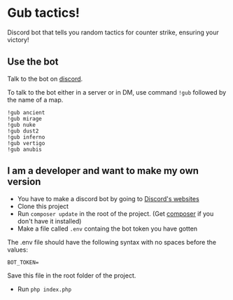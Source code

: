 # Gub tactics!

Discord bot that tells you random tactics for counter strike, ensuring your victory!

## Use the bot

Talk to the bot on [discord](https://discordapp.com/users/1067589975283085312).

To talk to the bot either in a server or in DM, use command `!gub` followed by the name of a map.

```
!gub ancient
!gub mirage
!gub nuke
!gub dust2
!gub inferno
!gub vertigo
!gub anubis
```

## I am a developer and want to make my own version

-   You have to make a discord bot by going to [Discord's websites](https://discord.com/developers)
-   Clone this project
-   Run `composer update` in the root of the project. (Get [composer](https://getcomposer.org/) if you don't have it installed)
-   Make a file called `.env` containg the bot token you have gotten

The .env file should have the following syntax with no spaces before the values:

```
BOT_TOKEN=
```

Save this file in the root folder of the project.

-   Run `php index.php`

